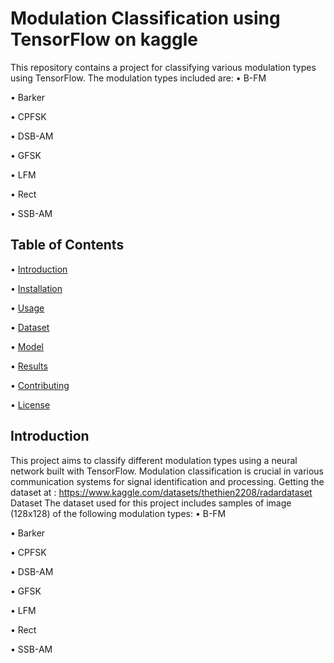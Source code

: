 # Modulation Classification using TensorFlow on kaggle

This repository contains a project for classifying various modulation types using TensorFlow. The modulation types included are:
•  B-FM

•  Barker

•  CPFSK

•  DSB-AM

•  GFSK

•  LFM

•  Rect

•  SSB-AM


## Table of Contents
•  [Introduction](#introduction)

•  [Installation](#installation)

•  [Usage](#usage)

•  [Dataset](#dataset)

•  [Model](#model)

•  [Results](#results)

•  [Contributing](#contributing)

•  [License](#license)


## Introduction
This project aims to classify different modulation types using a neural network built with TensorFlow. Modulation classification is crucial in various communication systems for signal identification and processing.
Getting the dataset at : https://www.kaggle.com/datasets/thethien2208/radardataset
Dataset
The dataset used for this project includes samples of image (128x128) of the following modulation types:
•  B-FM

•  Barker

•  CPFSK

•  DSB-AM

•  GFSK

•  LFM

•  Rect

•  SSB-AM

